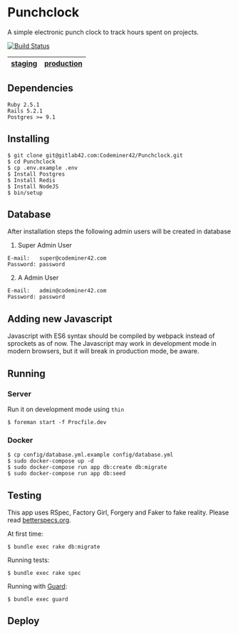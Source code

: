 Punchclock
=========

A simple electronic punch clock to track hours spent on projects.

[![Build Status](http://gitlab42.com/Codeminer42/Punchclock/badges/master/build.svg)](http://gitlab42.com/Codeminer42/Punchclock/pipelines)

| [staging][1] | [production][2] |
|--------------|-----------------|

## Dependencies

```
Ruby 2.5.1
Rails 5.2.1
Postgres >= 9.1
```

## Installing

```console
$ git clone git@gitlab42.com:Codeminer42/Punchclock.git
$ cd Punchclock
$ cp .env.example .env
$ Install Postgres
$ Install Redis
$ Install NodeJS
$ bin/setup
```

## Database

After installation steps the following admin users will be created in database

1. Super Admin User
```
E-mail:   super@codeminer42.com
Password: password
```

2. A Admin User
```
E-mail:   admin@codeminer42.com
Password: password
```

## Adding new Javascript

Javascript with ES6 syntax should be compiled by webpack instead of sprockets as of now. The Javascript may work in development mode in modern browsers, but it will break in production mode, be aware.

## Running

### Server

Run it on development mode using `thin`

```console
$ foreman start -f Procfile.dev
```

### Docker

```console
$ cp config/database.yml.example config/database.yml
$ sudo docker-compose up -d
$ sudo docker-compose run app db:create db:migrate
$ sudo docker-compose run app db:seed
```

## Testing

This app uses RSpec, Factory Girl, Forgery and Faker to fake reality.
Please read [betterspecs.org](http://betterspecs.org/).

At first time:
```console
$ bundle exec rake db:migrate
```

Running tests:

```console
$ bundle exec rake spec
```

Running with [Guard](https://github.com/guard/guard-rspec):

```console
$ bundle exec guard
```

## Deploy

[1]: http://punchclock-staging.herokuapp.com
[2]: http://punchclock.cm42.io/
